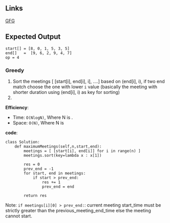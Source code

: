 ## Links
[GFG](https://www.geeksforgeeks.org/problems/n-meetings-in-one-room-1587115620/1)

## Expected Output

```
start[] = [8, 0, 1, 5, 3, 5]
end[]   =  [9, 6, 2, 9, 4, 7]
op = 4

```

### Greedy
1. Sort the meetings [ [start[i], end[i], i], ....] based on (end[i], i), if two end match choose the one with lower `i` value (basically the meeting with shorter duration using (end[i], i) as key for sorting)
2. 

**Efficiency**:
- Time: `O(NlogN)`, Where N is .
- Space: `O(N)`, Where N is

**code**:
```
class Solution:
    def maximumMeetings(self,n,start,end):
        meetings = [ [start[i], end[i]] for i in range(n) ]
        meetings.sort(key=lambda x : x[1])
        
        res = 0
        prev_end = -1
        for start, end in meetings:
            if start > prev_end:
                res += 1
                prev_end = end
        
        return res
```

Note:
`if meetings[i][0] > prev_end:`: current meeting start_time must be strictly greater than the previous_meeting_end_time else the meeting cannot start.
